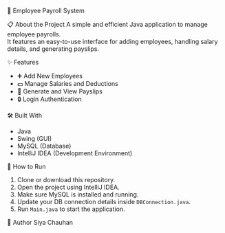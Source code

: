  🚀 Employee Payroll System

 📋 About the Project
A simple and efficient Java application to manage employee payrolls.  
It features an easy-to-use interface for adding employees, handling salary details, and generating payslips.

✨ Features
- ➕ Add New Employees
- 💵 Manage Salaries and Deductions
- 🧾 Generate and View Payslips
- 🔒 Login Authentication

🛠️ Built With
- Java
- Swing (GUI)
- MySQL (Database)
- IntelliJ IDEA (Development Environment)

🧩 How to Run
1. Clone or download this repository.
2. Open the project using IntelliJ IDEA.
3. Make sure MySQL is installed and running.
4. Update your DB connection details inside `DBConnection.java`.
5. Run `Main.java` to start the application.


 🙋 Author
 Siya Chauhan


